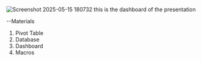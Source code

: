 ![Screenshot 2025-05-15 180732](https://github.com/user-attachments/assets/d734a55a-7efe-491f-be4d-9ef03a6f7d3e)
this is the dashboard of the presentation

--Materials
1. Pivot Table
2. Database
3. Dashboard
4. Macros
